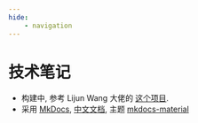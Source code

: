 ```yaml
---
hide:
    - navigation
---
```


# 技术笔记

- 构建中, 参考 Lijun Wang 大佬的 [这个项目](https://github.com/szcf-weiya/techNotes/).
- 采用 [MkDocs](https://www.mkdocs.org/), [中文文档](https://mkdocs.zimoapps.com/), 主题 [mkdocs-material](https://github.com/squidfunk/mkdocs-material)
